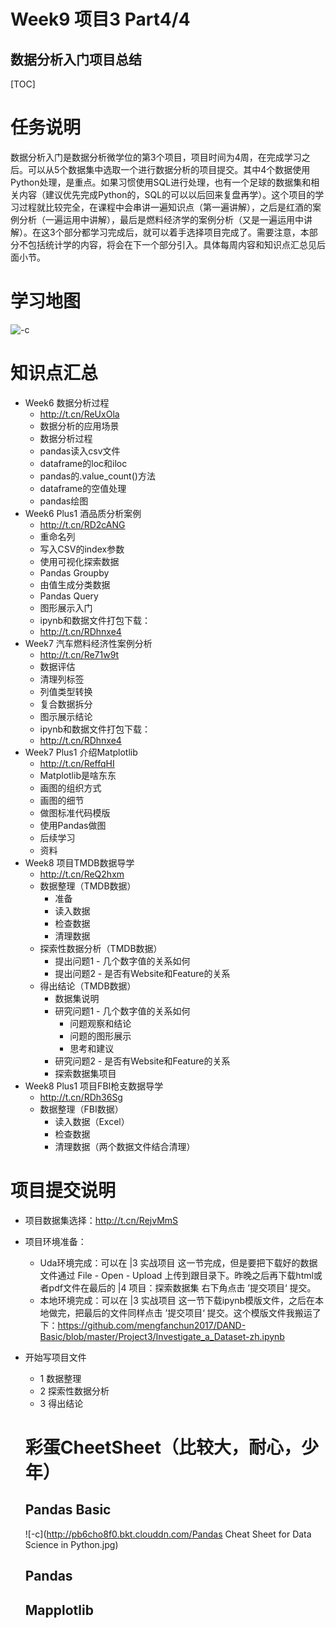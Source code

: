 # Week9 项目3 Part4/4
## 数据分析入门项目总结

[TOC]

# 任务说明

数据分析入门是数据分析微学位的第3个项目，项目时间为4周，在完成学习之后。可以从5个数据集中选取一个进行数据分析的项目提交。其中4个数据使用Python处理，是重点。如果习惯使用SQL进行处理，也有一个足球的数据集和相关内容（建议优先完成Python的，SQL的可以以后回来复盘再学）。这个项目的学习过程就比较完全，在课程中会串讲一遍知识点（第一遍讲解），之后是红酒的案例分析（一遍运用中讲解），最后是燃料经济学的案例分析（又是一遍运用中讲解）。在这3个部分都学习完成后，就可以着手选择项目完成了。需要注意，本部分不包括统计学的内容，将会在下一个部分引入。具体每周内容和知识点汇总见后面小节。

# 学习地图

![-c](http://pb6cho8f0.bkt.clouddn.com/GMTm7iL1RMivZIBZuPruIg_thumb_13f.jpg)

# 知识点汇总

- Week6 数据分析过程
    - http://t.cn/ReUxOla
    - 数据分析的应用场景
    - 数据分析过程
    - pandas读入csv文件
    - dataframe的loc和iloc
    - pandas的.value_count()方法
    - dataframe的空值处理
    - pandas绘图
- Week6 Plus1 酒品质分析案例
    - http://t.cn/RD2cANG
    - 重命名列
    - 写入CSV的index参数
    - 使用可视化探索数据
    - Pandas Groupby
    - 由值生成分类数据
    - Pandas Query
    - 图形展示入门
    - ipynb和数据文件打包下载：
    - http://t.cn/RDhnxe4
- Week7 汽车燃料经济性案例分析
    - http://t.cn/Re71w9t
    - 数据评估
    - 清理列标签
    - 列值类型转换
    - 复合数据拆分
    - 图示展示结论
    - ipynb和数据文件打包下载：
    - http://t.cn/RDhnxe4
-  Week7 Plus1 介绍Matplotlib
    -  http://t.cn/ReffqHI
    -  Matplotlib是啥东东
    -  画图的组织方式
    -  画图的细节
    -  做图标准代码模版
    -  使用Pandas做图
    -  后续学习
    -  资料
-  Week8 项目TMDB数据导学
    -  http://t.cn/ReQ2hxm
    -  数据整理（TMDB数据）
        - 准备
        - 读入数据
        - 检查数据
        - 清理数据
    - 探索性数据分析（TMDB数据）
        - 提出问题1 - 几个数字值的关系如何
        - 提出问题2 - 是否有Website和Feature的关系
    - 得出结论（TMDB数据）
        - 数据集说明
        - 研究问题1 - 几个数字值的关系如何
            - 问题观察和结论
            - 问题的图形展示
            - 思考和建议
        - 研究问题2 - 是否有Website和Feature的关系
        - 探索数据集项目
- Week8 Plus1 项目FBI枪支数据导学 
    - http://t.cn/RDh36Sg
    - 数据整理（FBI数据）
        - 读入数据（Excel）
        - 检查数据
        - 清理数据（两个数据文件结合清理）
        
# 项目提交说明

- 项目数据集选择：http://t.cn/RejvMmS
- 项目环境准备：
    - Uda环境完成：可以在 |3 实战项目 这一节完成，但是要把下载好的数据文件通过 File - Open - Upload 上传到跟目录下。昨晚之后再下载html或者pdf文件在最后的 |4 项目：探索数据集 右下角点击 ’提交项目‘ 提交。
    - 本地环境完成：可以在 |3 实战项目 这一节下载ipynb模版文件，之后在本地做完，把最后的文件同样点击 ’提交项目‘ 提交。这个模版文件我搬运了下：https://github.com/mengfanchun2017/DAND-Basic/blob/master/Project3/Investigate_a_Dataset-zh.ipynb
- 开始写项目文件
    - 1 数据整理
    - 2 探索性数据分析
    - 3 得出结论

    # 彩蛋CheetSheet（比较大，耐心，少年）
    ## Pandas Basic
    
    ![-c](http://pb6cho8f0.bkt.clouddn.com/Pandas Cheat Sheet for Data Science in Python.jpg)
    
    ## Pandas
    
    ## Mapplotlib
    
    





